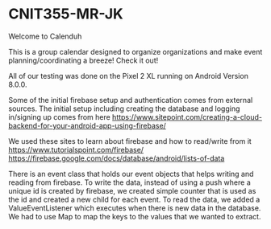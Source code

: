 # CNIT355-MR-JK

Welcome to Calenduh

This is a group calendar designed to organize organizations and make event planning/coordinating a breeze!
Check it out!

All of our testing was done on the Pixel 2 XL running on Android Version 8.0.0. 

Some of the initial firebase setup and authentication comes from external sources.
The initial setup including creating the database and logging in/signing up comes from here
https://www.sitepoint.com/creating-a-cloud-backend-for-your-android-app-using-firebase/

We used these sites to learn about firebase and how to read/write from it
https://www.tutorialspoint.com/firebase/
https://firebase.google.com/docs/database/android/lists-of-data

There is an event class that holds our event objects that helps writing and reading from firebase. To write the data, instead of using a push where a unique id is created by firebase, we created simple counter that is used as the id and created a new child for each event. To read the data, we added a ValueEventListener which executes when there is new data in the database. We had to use Map to map the keys to the values that we wanted to extract. 
